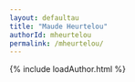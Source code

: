 ```yaml
---
layout: defaultau
title: "Maude Heurtelou"
authorId: mheurtelou
permalink: /mheurtelou/
---
```

{% include loadAuthor.html %}
<script>
    $(document).ready(function(){
        showAuthorBio('{{ page.authorId }}');
   });
</script>